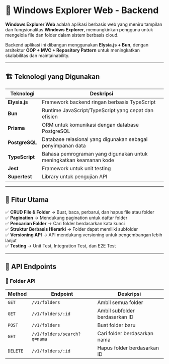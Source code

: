 # 📂 Windows Explorer Web - Backend

**Windows Explorer Web** adalah aplikasi berbasis web yang meniru tampilan dan fungsionalitas **Windows Explorer**, memungkinkan pengguna untuk mengelola file dan folder dalam sistem berbasis cloud.

Backend aplikasi ini dibangun menggunakan **Elysia.js + Bun**, dengan arsitektur **OOP + MVC + Repository Pattern** untuk meningkatkan skalabilitas dan maintainability.

---

## 🏗 Teknologi yang Digunakan

| Teknologi   | Deskripsi |
|------------|-----------|
| **Elysia.js**  | Framework backend ringan berbasis TypeScript |
| **Bun**  | Runtime JavaScript/TypeScript yang cepat dan efisien |
| **Prisma**  | ORM untuk komunikasi dengan database PostgreSQL |
| **PostgreSQL**  | Database relasional yang digunakan sebagai penyimpanan data |
| **TypeScript**  | Bahasa pemrograman yang digunakan untuk meningkatkan keamanan kode |
| **Jest**  | Framework untuk unit testing |
| **Supertest**  | Library untuk pengujian API |

---

## 📌 Fitur Utama

✅ **CRUD File & Folder** → Buat, baca, perbarui, dan hapus file atau folder  
✅ **Pagination** → Mendukung pagination untuk daftar folder  
✅ **Pencarian Folder** → Cari folder berdasarkan kata kunci  
✅ **Struktur Berbasis Hierarki** → Folder dapat memiliki subfolder  
✅ **Versioning API** → API mendukung versioning untuk pengembangan lebih lanjut  
✅ **Testing** → Unit Test, Integration Test, dan E2E Test  

---

## 📡 API Endpoints

### 📂 Folder API

| Method  | Endpoint                 | Deskripsi                           |
|---------|--------------------------|-------------------------------------|
| `GET`   | `/v1/folders`            | Ambil semua folder                 |
| `GET`   | `/v1/folders/:id`        | Ambil subfolder berdasarkan ID     |
| `POST`  | `/v1/folders`            | Buat folder baru                   |
| `GET`   | `/v1/folders/search?q=nama` | Cari folder berdasarkan nama    |
| `DELETE`| `/v1/folders/:id`        | Hapus folder berdasarkan ID        |

